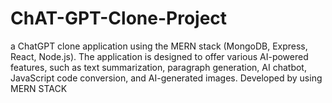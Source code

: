 # ChAT-GPT-Clone-Project
a ChatGPT clone application using the MERN stack (MongoDB, Express, React, Node.js). The application is designed to offer various AI-powered features, such as text summarization, paragraph generation, AI chatbot, JavaScript code conversion, and AI-generated images.  Developed by using MERN STACK
